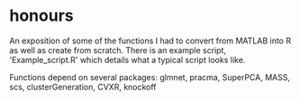 # honours
An exposition of some of the functions I had to convert from MATLAB into R as well as create from scratch.
There is an example script, 'Example_script.R' which details what a typical script looks like.

Functions depend on several packages:
glmnet, pracma, SuperPCA, MASS, scs, clusterGeneration, CVXR, knockoff
